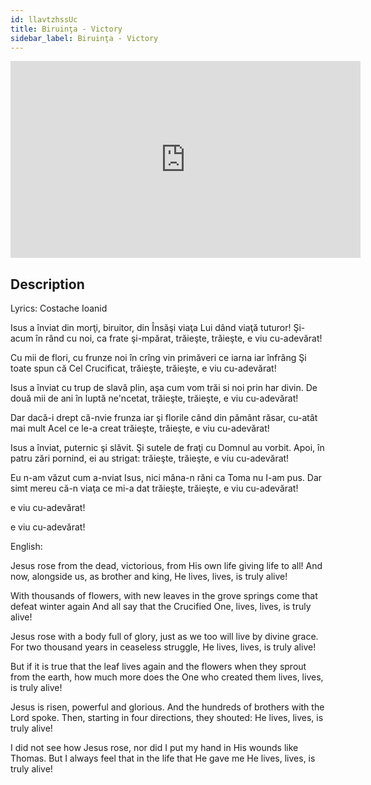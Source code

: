 ```yaml
---
id: llavtzhssUc
title: Biruinţa - Victory
sidebar_label: Biruinţa - Victory
---
```


<iframe
  width="560"
  height="315"
  src="https://www.youtube.com/embed/llavtzhssUc"
  title="YouTube video player"
  frameborder="0"
  allow="accelerometer; autoplay; clipboard-write; encrypted-media; gyroscope; picture-in-picture; web-share"
  referrerpolicy="strict-origin-when-cross-origin"
  allowfullscreen
></iframe>

## Description

Lyrics: Costache Ioanid

Isus a înviat din morţi, biruitor,
din Însăşi viaţa Lui dând viaţă tuturor!
Şi-acum în rând cu noi, ca frate şi-mpărat,
trăieşte, trăieşte, e viu cu-adevărat!

Cu mii de flori, cu frunze noi în crîng
vin primăveri ce iarna iar înfrâng
Şi toate spun că Cel Crucificat,
trăieşte, trăieşte, e viu cu-adevărat!

Isus a înviat cu trup de slavă plin,
aşa cum vom trăi si noi prin har divin.
De două mii de ani în luptă ne'ncetat,
trăieşte, trăieşte, e viu cu-adevărat!

Dar dacă-i drept că-nvie frunza iar
şi florile când din pământ răsar,
cu-atât mai mult Acel ce le-a creat
trăieşte, trăieşte, e viu cu-adevărat!

Isus a înviat, puternic şi slăvit.
Şi sutele de fraţi cu Domnul au vorbit.
Apoi, în patru zări pornind, ei au strigat:
trăieşte, trăieşte, e viu cu-adevărat!

Eu n-am văzut cum a-nviat Isus,
nici mâna-n răni ca Toma nu I-am pus.
Dar simt mereu că-n viaţa ce mi-a dat
trăieşte, trăieşte, e viu cu-adevărat!

e viu cu-adevărat!

e viu cu-adevărat!

English: 

Jesus rose from the dead, victorious,
from His own life giving life to all!
And now, alongside us, as brother and king,
He lives, lives, is truly alive!

With thousands of flowers, with new leaves in the grove
springs come that defeat winter again
And all say that the Crucified One,
lives, lives, is truly alive!

Jesus rose with a body full of glory,
just as we too will live by divine grace.
For two thousand years in ceaseless struggle,
He lives, lives, is truly alive!

But if it is true that the leaf lives again
and the flowers when they sprout from the earth,
how much more does the One who created them
lives, lives, is truly alive!

Jesus is risen, powerful and glorious.
And the hundreds of brothers with the Lord spoke.
Then, starting in four directions, they shouted:
He lives, lives, is truly alive!

I did not see how Jesus rose,
nor did I put my hand in His wounds like Thomas.
But I always feel that in the life that He gave me
He lives, lives, is truly alive!
